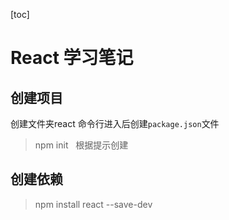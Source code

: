 [toc]

# React 学习笔记

## 创建项目
创建文件夹react 命令行进入后创建`package.json`文件
> npm init   
根据提示创建 

## 创建依赖
> npm install react --save-dev

